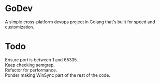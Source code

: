 # GoDev
A simple cross-platform devops project in Golang that's built for speed and customization.

# Todo
Ensure port is between 1 and 65335.<br>
Keep checking semgrep.<br>
Refactor for performance.<br>
Ponder making WinSync part of the rest of the code.<br>
